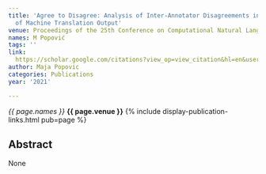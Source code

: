 ```yaml
---
title: 'Agree to Disagree: Analysis of Inter-Annotator Disagreements in Human Evaluation
  of Machine Translation Output'
venue: Proceedings of the 25th Conference on Computational Natural Language …, 2021
names: M Popović
tags: ''
link: 
  https://scholar.google.com/citations?view_op=view_citation&hl=en&user=KdAV2Y0AAAAJ&pagesize=5&sortby=pubdate&citation_for_view=KdAV2Y0AAAAJ:ZuybSZzF8UAC
author: Maja Popovic
categories: Publications
year: '2021'

---
```


*{{ page.names }}*
**{{ page.venue }}**
{% include display-publication-links.html pub=page %}
## Abstract

None
